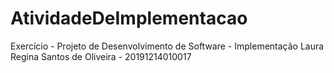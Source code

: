 # AtividadeDeImplementacao
Exercício - Projeto de Desenvolvimento de Software - Implementação
Laura Regina Santos de Oliveira - 20191214010017
